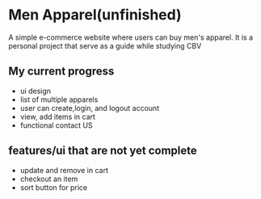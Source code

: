 # Men Apparel(unfinished)
 A simple e-commerce website where users can buy men's apparel. It is a personal project that serve as a guide while studying CBV
 
## My current progress
  - ui design
  - list of multiple apparels
  - user can create,login, and logout account
  - view, add items in cart
  - functional contact US

## features/ui that are not yet complete
  - update and remove in cart
  - checkout an item
  - sort button for price
